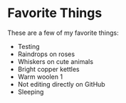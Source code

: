 # Favorite Things

These are a few of my favorite things:

- Testing
- Raindrops on roses
- Whiskers on cute animals
- Bright copper kettles
- Warm woolen 1
- Not editing directly on GitHub
- Sleeping
